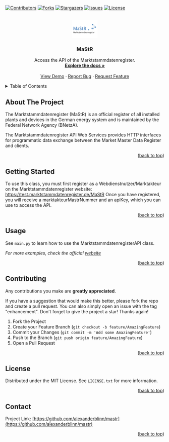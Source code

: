 <!---
README.md for the `mastr` repository.
-->




[![Contributors][contributors-shield]][contributors-url]
[![Forks][forks-shield]][forks-url]
[![Stargazers][stars-shield]][stars-url]
[![Issues][issues-shield]][issues-url]
[![License][license-shield]][license-url]




<!-- PROJECT LOGO -->
<br />
<div align="center">
  <a href="https://github.com/alexanderblinn/mastr">
    <img src="images/logo.png" alt="Logo" width="82.5" height="55">
  </a>

  <h3 align="center">MaStR</h3>

  <p align="center">
    Access the API of the Marktstammdatenregister.
    <br />
    <a href="https://github.com/alexanderblinn/mastr/readme"><strong>Explore the docs »</strong></a>
    <br />
    <br />
    <a href="https://github.com/alexanderblinn/mastr/readme">View Demo</a>
    ·
    <a href="https://github.com/alexanderblinn/mastr/issues">Report Bug</a>
    ·
    <a href="https://github.com/alexanderblinn/mastr/issues">Request Feature</a>
  </p>
</div>




<!-- TABLE OF CONTENTS -->
<details>
  <summary>Table of Contents</summary>
  <ol>
    <li>
      <a href="#about-the-project">About The Project</a>
    </li>
    <li>
      <a href="#getting-started">Getting Started</a>
    </li>
    <li><a href="#usage">Usage</a></li>
    <li><a href="#contributing">Contributing</a></li>
    <li><a href="#license">License</a></li>
    <li><a href="#contact">Contact</a></li>
  </ol>
</details>




<!-- ABOUT THE PROJECT -->
## About The Project
The Marktstammdatenregister (MaStR) is an official register of all installed plants and devices in the German energy system and is maintained by the Federal Network Agency (BNetzA).

The Marktstammdatenregister API Web Services provides HTTP interfaces for programmatic data exchange between the Market Master Data Register and clients.

<p align="right">(<a href="#readme-top">back to top</a>)</p>




<!-- GETTING STARTED -->
## Getting Started

To use this class, you must first register as a Webdienstnutzer/Marktakteur on the Marktstammdatenregister website:
    https://test.marktstammdatenregister.de/MaStR
Once you have registered, you will receive a marktakteurMastrNummer and an apiKey, which you can use to access the API.

<p align="right">(<a href="#readme-top">back to top</a>)</p>





<!-- USAGE EXAMPLES -->
## Usage

See `main.py` to learn how to use the MarktstammdatenregisterAPI class.

_For more examples, check the official [website](https://www.marktstammdatenregister.de/MaStRHilfe/subpages/webdienst.html)_

<p align="right">(<a href="#readme-top">back to top</a>)</p>




<!-- CONTRIBUTING -->
## Contributing

Any contributions you make are **greatly appreciated**.

If you have a suggestion that would make this better, please fork the repo and create a pull request. You can also simply open an issue with the tag "enhancement".
Don't forget to give the project a star! Thanks again!

1. Fork the Project
2. Create your Feature Branch (`git checkout -b feature/AmazingFeature`)
3. Commit your Changes (`git commit -m 'Add some AmazingFeature'`)
4. Push to the Branch (`git push origin feature/AmazingFeature`)
5. Open a Pull Request

<p align="right">(<a href="#readme-top">back to top</a>)</p>




<!-- LICENSE -->
## License

Distributed under the MIT License. See `LICENSE.txt` for more information.

<p align="right">(<a href="#readme-top">back to top</a>)</p>




<!-- CONTACT -->
## Contact

Project Link: [https://github.com/alexanderblinn/mastr](https://github.com/alexanderblinn/mastr)

<p align="right">(<a href="#readme-top">back to top</a>)</p>




<!-- MARKDOWN LINKS & IMAGES -->
<!-- https://www.markdownguide.org/basic-syntax/#reference-style-links -->
[contributors-shield]: https://img.shields.io/github/contributors/alexanderblinn/mastr.svg?style=for-the-badge
[contributors-url]: https://github.com/alexanderblinn/mastr/graphs/contributors
[forks-shield]: https://img.shields.io/github/forks/alexanderblinn/mastr.svg?style=for-the-badge
[forks-url]: https://github.com/alexanderblinn/mastr/network/members
[stars-shield]: https://img.shields.io/github/stars/alexanderblinn/mastr.svg?style=for-the-badge
[stars-url]: https://github.com/alexanderblinn/mastr/stargazers
[issues-shield]: https://img.shields.io/github/issues/alexanderblinn/mastr.svg?style=for-the-badge
[issues-url]: https://github.com/alexanderblinn/mastr/issues
[license-shield]: https://img.shields.io/github/license/alexanderblinn/mastr.svg?style=for-the-badge
[license-url]: https://github.com/alexanderblinn/mastr/blob/main/LICENSE
